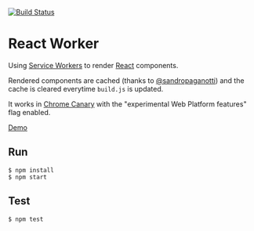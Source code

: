 [![Build Status](https://travis-ci.org/MicheleBertoli/react-worker.svg?branch=master)](https://travis-ci.org/MicheleBertoli/react-worker)

React Worker
============

Using [Service Workers](http://www.w3.org/TR/2014/WD-service-workers-20141118/) to render [React](http://facebook.github.io/react/) components.

Rendered components are cached (thanks to [@sandropaganotti](https://github.com/sandropaganotti)) and the cache is cleared everytime `build.js` is updated.

It works in [Chrome Canary](https://www.google.co.uk/intl/en/chrome/browser/canary.html) with the "experimental Web Platform features" flag enabled.

[Demo](https://react-worker.herokuapp.com/)

Run
---------------

```
$ npm install
$ npm start
```

Test
---------------

```
$ npm test
```